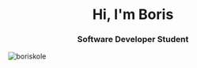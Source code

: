 <h1 align="center">Hi, I'm Boris</h1>
<h3 align="center">Software Developer Student</h3>

<p><img align="center" src="https://github-readme-stats.vercel.app/api/top-langs?username=boriskole&show_icons=true&locale=en&layout=compact" alt="boriskole" /></p>
